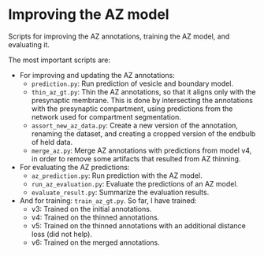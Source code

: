 # Improving the AZ model

Scripts for improving the AZ annotations, training the AZ model, and evaluating it.

The most important scripts are:
- For improving and updating the AZ annotations:
    - `prediction.py`: Run prediction of vesicle and boundary model.
    - `thin_az_gt.py`: Thin the AZ annotations, so that it aligns only with the presynaptic membrane. This is done by intersecting the annotations with the presynaptic compartment, using predictions from the network used for compartment segmentation.
    - `assort_new_az_data.py`: Create a new version of the annotation, renaming the dataset, and creating a cropped version of the endbulb of held data.
    - `merge_az.py`: Merge AZ annotations with predictions from model v4, in order to remove some artifacts that resulted from AZ thinning.
- For evaluating the AZ predictions: 
    - `az_prediction.py`: Run prediction with the AZ model.
    - `run_az_evaluation.py`: Evaluate the predictions of an AZ model.
    - `evaluate_result.py`: Summarize the evaluation results.
- And for training: `train_az_gt.py`. So far, I have trained:
    - v3: Trained on the initial annotations.
    - v4: Trained on the thinned annotations.
    - v5: Trained on the thinned annotations with an additional distance loss (did not help).
    - v6: Trained on the merged annotations.
